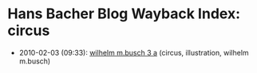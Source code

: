 # Hans Bacher Blog Wayback Index: circus

* 2010-02-03 (09:33): [wilhelm m.busch 3 a](https://web.archive.org/web/https://one1more2time3.wordpress.com/2010/02/03/wilhelm-m-busch-3-a/) (circus, illustration, wilhelm m.busch)